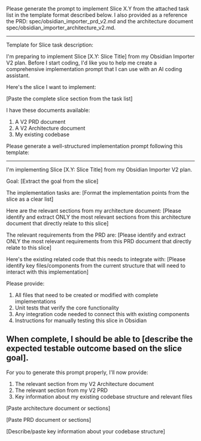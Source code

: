 Please generate the prompt to implement Slice X.Y from the attached task list in the template format described below. I also provided as a reference the PRD: spec/obsidian_importer_prd_v2.md and the architecture document spec/obsidian_importer_architecture_v2.md.

---

Template for Slice task description:

I'm preparing to implement Slice [X.Y: Slice Title] from my Obsidian Importer V2 plan. Before I start coding, I'd like you to help me create a comprehensive implementation prompt that I can use with an AI coding assistant.

Here's the slice I want to implement:

[Paste the complete slice section from the task list]

I have these documents available:
1. A V2 PRD document
2. A V2 Architecture document
3. My existing codebase

Please generate a well-structured implementation prompt following this template:

---
I'm implementing Slice [X.Y: Slice Title] from my Obsidian Importer V2 plan.

Goal: [Extract the goal from the slice]

The implementation tasks are:
[Format the implementation points from the slice as a clear list]

Here are the relevant sections from my architecture document:
[Please identify and extract ONLY the most relevant sections from this architecture document that directly relate to this slice]

The relevant requirements from the PRD are:
[Please identify and extract ONLY the most relevant requirements from this PRD document that directly relate to this slice]

Here's the existing related code that this needs to integrate with:
[Please identify key files/components from the current structure that will need to interact with this implementation]

Please provide:
1. All files that need to be created or modified with complete implementations
2. Unit tests that verify the core functionality
3. Any integration code needed to connect this with existing components
4. Instructions for manually testing this slice in Obsidian

When complete, I should be able to [describe the expected testable outcome based on the slice goal].
---

For you to generate this prompt properly, I'll now provide:
1. The relevant section from my V2 Architecture document
2. The relevant section from my V2 PRD
3. Key information about my existing codebase structure and relevant files

[Paste architecture document or sections]

[Paste PRD document or sections]

[Describe/paste key information about your codebase structure]